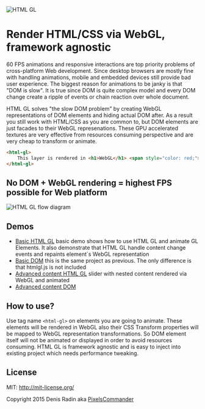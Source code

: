 <img alt="HTML GL" src="http://pixelscommander.com/polygon/htmlgl/figures/logo-blue.png"/>

Render HTML/CSS via WebGL, framework agnostic
=====================================================================

60 FPS animations and responsive interactions are top priority problems of cross-platform Web development. Since desktop browsers are mostly fine with handling animations, mobile and embedded devices still provide bad user experience.
The biggest reason for animations to be janky is that "DOM is slow". It is true since DOM is quite complex model and every DOM change create a ripple of events or chain reaction over whole document.

HTML GL solves "the slow DOM problem" by creating WebGL representations of DOM elements and hiding actual DOM after. As a result you still work with HTML/CSS as you are common to, but DOM elements are just facades to their WebGL represenations. These GPU accelerated textures are very effective from resources consuming perspective and are very cheap to transform or animate.

```html
<html-gl>
    This layer is rendered in <h1>WebGL</h1> <span style="color: red;">because</span> it have tag name <b>html-gl</b>
</html-gl>
```

No DOM + WebGL rendering = highest FPS possible for Web platform
-------------------------------------------------------

<img alt="HTML GL flow diagram" src="http://pixelscommander.com/polygon/htmlgl/figures/htmlgl-flow-diagram.png"/>

Demos
-----

- [Basic HTML GL](http://pixelscommander.com/polygon/htmlgl/demo/basic-webgl.html) basic demo shows how to use HTML GL and animate GL Elements. It also demonstrate that HTML GL handle content change events and repaints element`s WebGL representation
- [Basic DOM](http://pixelscommander.com/polygon/htmlgl/demo/basic-dom.html) this is the same project as previous. The only difference is that htmlgl.js is not included
- [Advanced content HTML GL](http://pixelscommander.com/polygon/htmlgl/demo/advanced-content-webgl.html) slider with nested content rendered via WebGL and animated
- [Advanced content DOM](http://pixelscommander.com/polygon/htmlgl/demo/advanced-content-dom.html)

How to use?
-----------
Use tag name ```<html-gl>``` on elements you are going to animate. These elements will be rendered in WebGL also their CSS Transform properties will be mapped to WebGL representation transformations. So DOM element itself will not be animated or displayed in order to avoid resources consuming.
HTML GL is framework agnostic and is easy to inject into existing project which needs performance tweaking.

License
-------
MIT: http://mit-license.org/

Copyright 2015 Denis Radin aka [PixelsCommander](http://pixelscommander.com)
